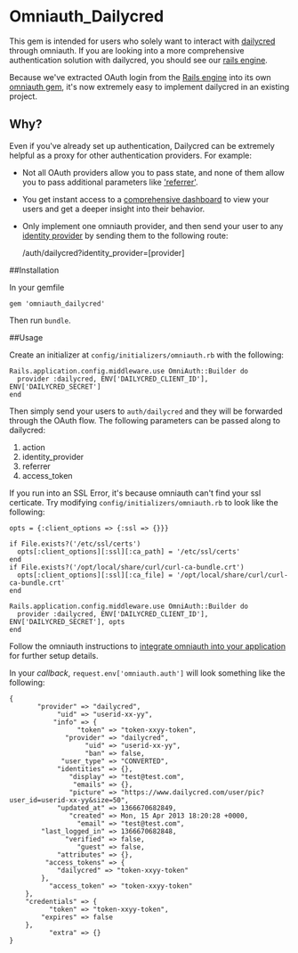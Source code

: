# Omniauth_Dailycred

This gem is intended for users who solely want to interact with [dailycred](https://www.dailycred.com) through omniauth. If you are looking into a more comprehensive authentication solution with dailycred, you should see our [rails engine](https://github.com/dailycred/dailycred).

Because we've extracted OAuth login from the [Rails engine](https://github.com/dailycred/dailycred) into its own [omniauth gem](https://github.com/dailycred/omniauth_dailycred), it's now extremely easy to implement dailycred in an existing project.

## Why?

Even if you've already set up authentication, Dailycred can be extremely helpful as a proxy for other authentication providers. For example:

* Not all OAuth providers allow you to pass state, and none of them allow you to pass additional parameters like ['referrer'](https://www.dailycred.com/api/server-side).
* You get instant access to a [comprehensive dashboard](https://www.dailycred.com/demo) to view your users and get a deeper insight into their behavior.
* Only implement one omniauth provider, and then send your user to any [identity provider](https://www.dailycred.com/api/providers) by sending them to the following route:

	/auth/dailycred?identity_provider=[provider]
	


##Installation

In your gemfile

~~~
gem 'omniauth_dailycred'
~~~

Then run `bundle`.

##Usage

Create an initializer at `config/initializers/omniauth.rb` with the following:

~~~
Rails.application.config.middleware.use OmniAuth::Builder do
  provider :dailycred, ENV['DAILYCRED_CLIENT_ID'], ENV['DAILYCRED_SECRET']
end
~~~

Then simply send your users to `auth/dailycred` and they will be forwarded through the OAuth flow. The following parameters can be passed along to dailycred:

1. action
1. identity_provider
1. referrer
1. access_token

If you run into an SSL Error, it's because omniauth can't find your ssl certicate. Try modifying `config/initializers/omniauth.rb` to look like the following:

~~~
opts = {:client_options => {:ssl => {}}}

if File.exists?('/etc/ssl/certs')
  opts[:client_options][:ssl][:ca_path] = '/etc/ssl/certs'
end
if File.exists?('/opt/local/share/curl/curl-ca-bundle.crt')
  opts[:client_options][:ssl][:ca_file] = '/opt/local/share/curl/curl-ca-bundle.crt'
end

Rails.application.config.middleware.use OmniAuth::Builder do
  provider :dailycred, ENV['DAILYCRED_CLIENT_ID'], ENV['DAILYCRED_SECRET'], opts
end
~~~

Follow the omniauth instructions to [integrate omniauth into your application](https://github.com/intridea/omniauth#integrating-omniauth-into-your-application) for further setup details.

In your *callback*, `request.env['omniauth.auth']` will look something like the following:

~~~
{
       "provider" => "dailycred",
            "uid" => "userid-xx-yy",
           "info" => {
                 "token" => "token-xxyy-token",
              "provider" => "dailycred",
                   "uid" => "userid-xx-yy",
                   "ban" => false,
             "user_type" => "CONVERTED",
            "identities" => {},
               "display" => "test@test.com",
                "emails" => {},
               "picture" => "https://www.dailycred.com/user/pic?user_id=userid-xx-yy&size=50",
            "updated_at" => 1366670682849,
               "created" => Mon, 15 Apr 2013 18:20:28 +0000,
                 "email" => "test@test.com",
        "last_logged_in" => 1366670682848,
              "verified" => false,
                 "guest" => false,
            "attributes" => {},
         "access_tokens" => {
            "dailycred" => "token-xxyy-token"
        },
          "access_token" => "token-xxyy-token"
    },
    "credentials" => {
          "token" => "token-xxyy-token",
        "expires" => false
    },
          "extra" => {}
}
~~~

